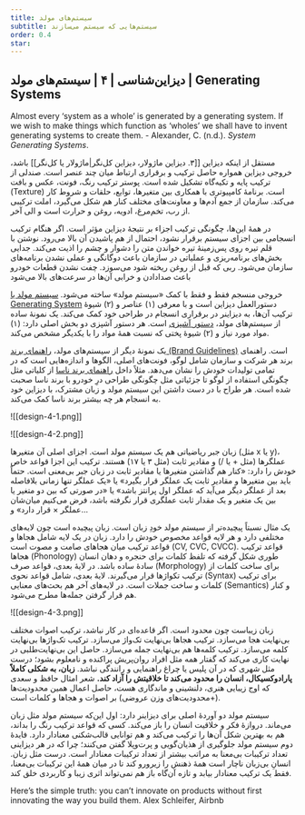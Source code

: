 ```yaml
---
title: سیستم‌های مولد
subtitle: سیستم‌هایی که سیستم می‌سازند
order: 0.4
star:
---
```


## دیزاین‌شناسی | ۴ | سیستم‌های مولد | Generating Systems

Almost every ‘system as a whole’ is generated by a generating system. If we wish to make things which function as ‘wholes’ we shall have to invent generating systems to create them. - Alexander, C. (n.d.). _System Generating Systems_.

مستقل از اینکه دیزاین [[۳. دیزاین ماژولار، دیزاین کل‌نگر|ماژولار یا کل‌نگر]] باشد، خروجی دیزاین همواره حاصل ترکیب و برقراری ارتباط میان چند عنصر است. صندلی از ترکیب پایه و تکیه‌گاه تشکیل شده است. پوستر ترکیب رنگ، فونت، عکس و بافت (Texture) است. برنامهٔ کامپیوتری با همکاری بین متغیرها، توابع، حلقات و شروط کار می‌کند. سازمان از جمع آدم‌ها و معاونت‌های مختلف کنار هم شکل می‌گیرد، املت ترکیبی از رب، تخم‌مرغ، ادویه، روغن و حرارت است و الی آخر.

در همهٔ این‌ها، چگونگی ترکیب اجزاء بر نتیجهٔ دیزاین مؤثر است. اگر هنگام ترکیب انسجامی بین اجزای سیستم برقرار نشود، احتمال از هم پاشیدن آن بالا می‌رود. نوشتن با قلم تیره روی پس‌زمینهٔ تیره خواندن متن را دشوار و چشم را اذیت می‌کند. جدایی بخش‌های برنامه‌ریزی و عملیاتی در سازمان باعث دوگانگی و عملی نشدن برنامه‌های سازمان می‌شود. ربی که قبل از روغن ریخته شود می‌سوزد. چفت نشدن قطعات خودرو باعث صدادادن و خرابی آن‌ها در سرعت‌های بالا می‌شود 

خروجی منسجم فقط و فقط با کمک «سیستم مولد» ساخته می‌شود. [سیستم مولد یا Generating System](https://patterns.architexturez.net/doc/az-cf-173046) دستورالعمل دیزاین است و با معرفی (۱) عناصر و (۲) شیوهٔ ترکیب آن‌ها، به دیزاینر در برقراری انسجام در طراحی خود کمک می‌کند. یک نمونهٔ ساده از سیستم‌های مولد، [دستور آشپزی](https://cooklang.org/blog/full-recipe-graph.png) است. هر دستور آشپزی دو بخش اصلی دارد: (۱) مواد مورد نیاز و (۲) شیوهٔ پختی که نسبت همهٔ مواد را با یکدیگر مشخص می‌کند. 
 
یک نمونهٔ دیگر از سیستم‌های مولد، [راهنمای برند (Brand Guidelines)](https://brandingstyleguides.com/) است. راهنمای برند هر شرکت و سازمان شامل لوگو، فونت‌های اصلی، الگوها و اندازه‌هایی است که در تمامی تولیدات خودش را نشان می‌دهد. مثلاً داخل [راهنمای برند ناسا](https://www.nasa.gov/nasa-brand-center/brand-guidelines/) از کلیاتی مثل چگونگی استفاده از لوگو تا جزئیاتی مثل چگونگی طراحی درِ خودرو با برند ناسا صحبت شده است. هر طراح با در دست داشتن این سیستم مولد و زبان مشترک، با دیزاین خود به انسجام هر چه بیشتر برند ناسا کمک می‌کند. 

![[design-4-1.png]]


![[design-4-2.png]]


زبان جبر ریاضیاتی هم یک سیستم مولد است. اجزای اصلی آن متغیرها (مثل x یا y)، عملگرها (مثل + یا /) و مقادیر ثابت (مثل ۳ یا ۱۷) هستند. ترکیب این اجزا قواعد خاص خودش را دارد: «کنار هم گذاشتن متغیرها یا مقادیر ثابت در زبان جبر بی‌معنی است. حتماً باید بین متغیرها و مقادیر ثابت یک عملگر قرار بگیرد» یا «یک عملگر تنها زمانی بلافاصله بعد از عملگر دیگر می‌آید که عملگر اول پرانتز باشد» یا «در صورتی که بین دو متغیر یا بین یک متغیر و یک مقدار ثابت عملگری قرار نگرفته باشد، فرض می‌کنیم میان‌شان عملگر × قرار دارد» و...

یک مثال نسبتاً پیچیده‌تر از سیستم مولد خودِ زبان است. زبان پیچیده است چون لایه‌های مختلفی دارد و هر لایه قواعد مخصوص خودش را دارد. زبان در یک لایه شامل هجاها و قواعد ترکیب میان هجاهای صامت و مصوت است (CV, CVC, CVCC). قواعد ترکیب هجاها (Phonology) طوری شکل گرفته که تلفظ کلمات برای حنجره و دهان انسان سادهٔ ساده باشد. در لایهٔ بعدی، قواعد صرف (Morphology) برای ساخت کلمات از ترکیب تکواژها قرار می‌گیرند. لایهٔ بعدی، شامل قواعد نحوی (Syntax) برای ترکیب کلمات و ساخت جملات است. در لایه‌های آخر هم بحث‌های معنایی (Semantics) و کنار هم قرار گرفتن جمله‌ها مطرح می‌شود.

![[design-4-3.png]]


زبان زیباست چون محدود است. اگر قاعده‌ای در کار نباشد، ترکیب اصوات مختلف بی‌نهایت هجا می‌سازد. ترکیب هجاها بی‌نهایت تک‌واژ می‌سازد. ترکیب تک‌واژها بی‌نهایت کلمه می‌سازد. ترکیب کلمه‌ها هم بی‌نهایت جمله می‌سازد. حاصل این بی‌نهایت‌طلبی در نهایت کاری می‌کند که گفتار همه مثل افراد روان‌پریش پراکنده و نامعلوم بشود؛ درست مثل شهری که در آن پلیس یا چراغ راهنمایی و رانندگی نباشد. **زبان، به شکلی کاملاً پارادوکسیکال، انسان را محدود می‌کند تا خلاقیتش را آزاد کند.** شعر امثال حافظ و سعدی که اوج زیبایی هنری، دلنشینی و ماندگاری هست، حاصل اعمال همین محدودیت‌ها (+محدودیت‌های وزن عروضی) بر اصوات و هجاها و کلمات است.

سیستم مولد دو آوردهٔ اصلی برای دیزاینر دارد: اول این‌که سیستم مولد مثل زبان می‌ماند. دروازهٔ فکر و خلاقیت انسان را باز می‌کند. کسی که قواعد ترکیب رنگ را بداند، هم به بهترین شکل آن‌ها را ترکیب می‌کند و هم توانایی قالب‌شکنی معنادار دارد. فایدهٔ دوم سیستم مولد جلوگیری از هذیان‌گویی و پرت‌وپلا گفتن می‌کنند؛ چرا که در هر دیزاینی تعداد ترکیبات بی‌معنا به مراتب بیشتر از تعداد ترکیبات معنادار است. درست مثل زبان. انسانِ بی‌زبان ناچار است همهٔ ذهنش را زیرورو کند تا در میان همهٔ این ترکیبات بی‌معنا، فقط یک ترکیب معنادار بیابد و تازه آن‌گاه باز هم نمی‌تواند اثری زیبا و کاربردی خلق کند.

Here’s the simple truth: you can’t innovate on products without first innovating the way you build them.
Alex Schleifer, Airbnb


